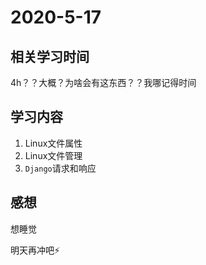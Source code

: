 # 2020-5-17

## 相关学习时间

4h？？大概？为啥会有这东西？？我哪记得时间

## 学习内容

1. Linux文件属性
2. Linux文件管理
3. `Django`请求和响应

## 感想 

想睡觉

明天再冲吧:zap: 